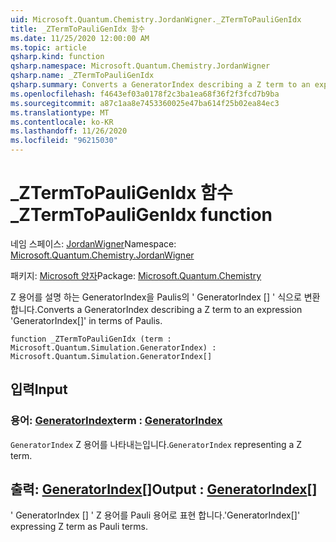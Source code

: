 ```yaml
---
uid: Microsoft.Quantum.Chemistry.JordanWigner._ZTermToPauliGenIdx
title: _ZTermToPauliGenIdx 함수
ms.date: 11/25/2020 12:00:00 AM
ms.topic: article
qsharp.kind: function
qsharp.namespace: Microsoft.Quantum.Chemistry.JordanWigner
qsharp.name: _ZTermToPauliGenIdx
qsharp.summary: Converts a GeneratorIndex describing a Z term to an expression 'GeneratorIndex[]' in terms of Paulis.
ms.openlocfilehash: f4643ef03a0178f2c3ba1ea68f36f2f3fcd7b9ba
ms.sourcegitcommit: a87c1aa8e7453360025e47ba614f25b02ea84ec3
ms.translationtype: MT
ms.contentlocale: ko-KR
ms.lasthandoff: 11/26/2020
ms.locfileid: "96215030"
---
```

# <a name="_ztermtopauligenidx-function"></a><span data-ttu-id="6640e-102">_ZTermToPauliGenIdx 함수</span><span class="sxs-lookup"><span data-stu-id="6640e-102">_ZTermToPauliGenIdx function</span></span>

<span data-ttu-id="6640e-103">네임 스페이스: [JordanWigner](xref:Microsoft.Quantum.Chemistry.JordanWigner)</span><span class="sxs-lookup"><span data-stu-id="6640e-103">Namespace: [Microsoft.Quantum.Chemistry.JordanWigner](xref:Microsoft.Quantum.Chemistry.JordanWigner)</span></span>

<span data-ttu-id="6640e-104">패키지: [Microsoft 양자](https://nuget.org/packages/Microsoft.Quantum.Chemistry)</span><span class="sxs-lookup"><span data-stu-id="6640e-104">Package: [Microsoft.Quantum.Chemistry](https://nuget.org/packages/Microsoft.Quantum.Chemistry)</span></span>


<span data-ttu-id="6640e-105">Z 용어를 설명 하는 GeneratorIndex을 Paulis의 ' GeneratorIndex [] ' 식으로 변환 합니다.</span><span class="sxs-lookup"><span data-stu-id="6640e-105">Converts a GeneratorIndex describing a Z term to an expression 'GeneratorIndex[]' in terms of Paulis.</span></span>

```qsharp
function _ZTermToPauliGenIdx (term : Microsoft.Quantum.Simulation.GeneratorIndex) : Microsoft.Quantum.Simulation.GeneratorIndex[]
```


## <a name="input"></a><span data-ttu-id="6640e-106">입력</span><span class="sxs-lookup"><span data-stu-id="6640e-106">Input</span></span>

### <a name="term--generatorindex"></a><span data-ttu-id="6640e-107">용어: [GeneratorIndex](xref:Microsoft.Quantum.Simulation.GeneratorIndex)</span><span class="sxs-lookup"><span data-stu-id="6640e-107">term : [GeneratorIndex](xref:Microsoft.Quantum.Simulation.GeneratorIndex)</span></span>

<span data-ttu-id="6640e-108">`GeneratorIndex` Z 용어를 나타내는입니다.</span><span class="sxs-lookup"><span data-stu-id="6640e-108">`GeneratorIndex` representing a Z term.</span></span>



## <a name="output--generatorindex"></a><span data-ttu-id="6640e-109">출력: [GeneratorIndex](xref:Microsoft.Quantum.Simulation.GeneratorIndex)[]</span><span class="sxs-lookup"><span data-stu-id="6640e-109">Output : [GeneratorIndex](xref:Microsoft.Quantum.Simulation.GeneratorIndex)[]</span></span>

<span data-ttu-id="6640e-110">' GeneratorIndex [] ' Z 용어를 Pauli 용어로 표현 합니다.</span><span class="sxs-lookup"><span data-stu-id="6640e-110">'GeneratorIndex[]' expressing Z term as Pauli terms.</span></span>